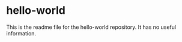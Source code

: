 hello-world
===========
This is the readme file for the hello-world repository. It has no useful information.
